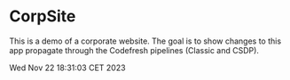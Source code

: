 # CorpSite

This is a demo of a corporate website. The goal is to show changes to this app propagate through the Codefresh pipelines (Classic and CSDP).

Wed Nov 22 18:31:03 CET 2023
